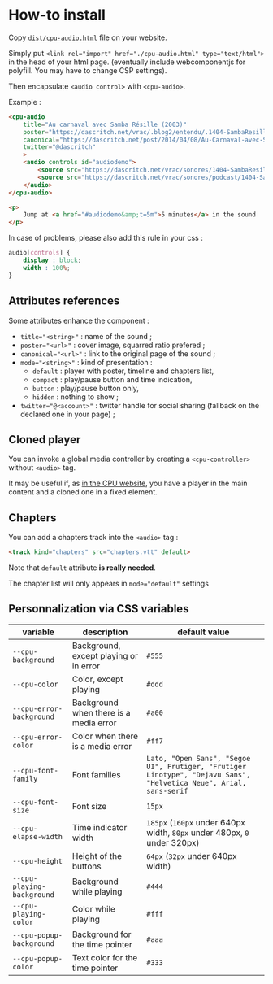 How-to install
==============

Copy [`dist/cpu-audio.html`](dist/cpu-audio.html) file on your website.

Simply put `<link rel="import" href="./cpu-audio.html" type="text/html">` in the head of your html page. (eventually include webcomponentjs for polyfill. You may have to change CSP settings).

Then encapsulate `<audio control>` with `<cpu-audio>`. 

Example : 

```html
<cpu-audio 
    title="Au carnaval avec Samba Résille (2003)"
    poster="https://dascritch.net/vrac/.blog2/entendu/.1404-SambaResille_m.jpg"
    canonical="https://dascritch.net/post/2014/04/08/Au-Carnaval-avec-Samba-R%C3%A9sille"
    twitter="@dascritch"
    >
    <audio controls id="audiodemo">
        <source src="https://dascritch.net/vrac/sonores/1404-SambaResille2003.mp3" type="audio/ogg">
        <source src="https://dascritch.net/vrac/sonores/podcast/1404-SambaResille2003.mp3" type="audio/mpeg">
    </audio>
</cpu-audio>

<p>
    Jump at <a href="#audiodemo&amp;t=5m">5 minutes</a> in the sound
</p>
```

In case of problems, please also add this rule in your css :

```css
audio[controls] {
    display : block;
    width : 100%;
}
```


Attributes references
---------------------

Some attributes enhance the component :

* `title="<string>"` : name of the sound ;
* `poster="<url>"` : cover image, squarred ratio prefered ;
* `canonical="<url>"` : link to the original page of the sound ; 
* `mode="<string>"` : kind of presentation :
    * `default` : player with poster, timeline and chapters list,
    * `compact` : play/pause button and time indication,
    * `button` : play/pause button only,
    * `hidden` : nothing to show ;
* `twitter="@<account>"` : twitter handle for social sharing (fallback on the declared one in your page) ;


Cloned player
-------------

You can invoke a global media controller by creating a `<cpu-controller>` without `<audio>` tag. 

It may be useful if, as [in the CPU website](http://cpu.pm), you have a player in the main content and a cloned one in a fixed element.


Chapters
--------

You can add a chapters track into the `<audio>` tag : 

```html
<track kind="chapters" src="chapters.vtt" default>
```

Note that `default` attribute **is really needed**.

The chapter list will only appears in `mode="default"` settings


Personnalization via CSS variables
----------------------------------

variable | description | default value 
--|--|--
`--cpu-background`  | Background, except playing or in error            | `#555`
`--cpu-color`       | Color, except playing                             | `#ddd`
`--cpu-error-background` | Background when there is a media error       | `#a00`
`--cpu-error-color` | Color when there is a media error                 | `#ff7`
`--cpu-font-family` | Font families                                     | `Lato, "Open Sans", "Segoe UI", Frutiger, "Frutiger Linotype", "Dejavu Sans", "Helvetica Neue", Arial, sans-serif`
`--cpu-font-size`   | Font size                                         | `15px`
`--cpu-elapse-width` | Time indicator width                             | `185px` (`160px` under 640px width, `80px` under 480px, `0` under 320px)
`--cpu-height`      | Height of the buttons                             | `64px` (`32px` under 640px width)
`--cpu-playing-background` | Background while playing                   | `#444`
`--cpu-playing-color` | Color while playing                             | `#fff`
`--cpu-popup-background` | Background for the time pointer              | `#aaa`
`--cpu-popup-color` | Text color for the time pointer                   | `#333`


